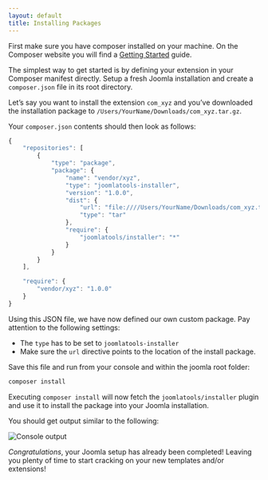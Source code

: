 ```yaml
---
layout: default
title: Installing Packages
---
```


First make sure you have composer installed on your machine. On the Composer website you will find a [Getting Started](http://getcomposer.org/doc/00-intro.md) guide.

The simplest way to get started is by defining your extension in your Composer manifest directly. Setup a fresh Joomla installation and create a `composer.json` file in its root directory.

Let’s say you want to install the extension `com_xyz` and you’ve downloaded the installation package to `/Users/YourName/Downloads/com_xyz.tar.gz`.

Your `composer.json` contents should then look as follows:

```js
{
    "repositories": [
        {
            "type": "package",
            "package": {
                "name": "vendor/xyz",
                "type": "joomlatools-installer",
                "version": "1.0.0",
                "dist": {
                    "url": "file:////Users/YourName/Downloads/com_xyz.tar.gz",
                    "type": "tar"
                },
                "require": {
                    "joomlatools/installer": "*"
                }
            }
        }
    ],

    "require": {
        "vendor/xyz": "1.0.0"
    }
}
```

Using this JSON file, we have now defined our own custom package. Pay attention to the following settings:

* The `type` has to be set to `joomlatools-installer`
* Make sure the `url` directive points to the location of the install package.

Save this file and run from your console and within the joomla root folder: 

```bash
composer install
``` 

Executing `composer install` will now fetch the `joomlatools/installer` plugin and use it to install the package into your Joomla installation.

You should get output similar to the following:

![Console output](http://farm6.staticflickr.com/5475/10689162794_875325a8f0_o.png)

*Congratulations*, your Joomla setup has already been completed! Leaving you plenty of time to start cracking on your new templates and/or extensions!

